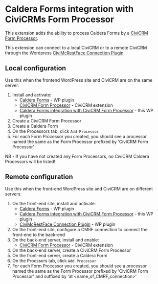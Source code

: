 # Caldera Forms integration with CiviCRMs Form Processor

This extension adds the ability to process Caldera Forms by a [CiviCRM Form Processor](lab.civicrm.org/extensions/form-processor/).

This extension can connect to a local CiviCRM or to a remote CiviCRM through the Wordpress [CiviMcRestFace Connection Plugin](https://github.com/CiviMRF/wpcmrf)


## Local configuration

Use this when the frontend WordPress site and CiviCRM are on the same server:

1. Install and activate:
   - [Caldera Forms](https://wordpress.org/plugins/caldera-forms/) - WP plugin
   - [CiviCRM Form Processor](https://lab.civicrm.org/extensions/form-processor/) - CiviCRM extension
   - [Caldera Forms integration with CiviCRM Form Processor](https://github.com/civimrf/cf-civicrm-formprocessor)  - this WP plugin
1. Create a CiviCRM Form Processor
1. Create a Caldera Form
1. On the Processors tab, click `Add Processor`
1. For each Form Processor you created, you should see a processor named the same as the Form Processor prefixed by 'CiviCRM Form Processor'

NB - If you have not created any Form Processors, no CiviCRM Caldera Processors will be listed!

## Remote configuration

Use this when the front-end WordPress site and CiviCRM are on different servers:

1. On the front-end site, install and activate:
   - [Caldera Forms](https://wordpress.org/plugins/caldera-forms/) - WP plugin
   - [Caldera Forms integration with CiviCRM Form Processor](https://github.com/civimrf/cf-civicrm-formprocessor) - this WP plugin
   - [CiviMcRestFace Connection Plugin](https://github.com/CiviMRF/wpcmrf) - WP plugin
1. On the front-end site, configure a CMRF connection to connect the front-end to the back-end
1. On the back-end server, install and enable:
   - [CiviCRM Form Processor](https://lab.civicrm.org/extensions/form-processor/) - CiviCRM extension
1. On the back-end server, create a CiviCRM Form Processor
1. On the front-end server, create a Caldera Form
1. On the Procssors tab, click `Add Processor`
1. For each Form Processor you created, you should see a processor named the same as the Form Processor prefixed by 'CiviCRM Form Processor' and suffixed by 'at <name_of_CMRF_connection>'

